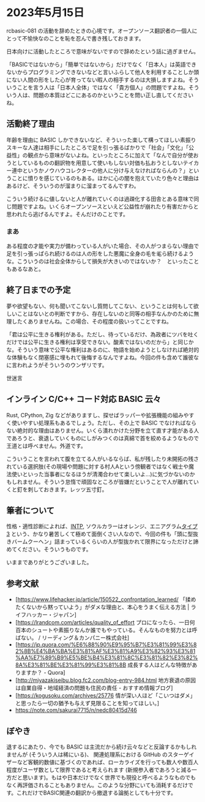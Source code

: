 # 2023年5月15日

rcbasic-081 の活動を辞めたときの心境です。オープンソース翻訳者の一個人にとって不愉快なのことを恥を忍んで書き残しておきます。

日本向けに活動したところで意味がないですので辞めたという話に過ぎません。

「BASICではないから」「簡単ではないから」だけでなく「日本人」は英語できないからプログラミングできないなどと言いふらして他人を利用することしか頭にない人間の形をした心が育ってない暇人の相手するのは大損しますよね。そういうことを言う人は「日本人全体」ではなく「貴方個人」の問題ですよね。そういう人は、問題の本質はどこにあるのかということを問い正し直してくださいね。

## 活動終了理由

年齢を理由に BASIC しかできないなど、そういった楽して構ってほしい素振りスキーな人達は相手にしたところで足を引っ張るばかりで「社会」「文化」「公益性」の観点から意味がないよね。といったところに加えて「なんで自分が使おうとしているものの翻訳物を用意して使いもしない対価も払おうとしないテイカー連中というかノウハウコレクターの他人に分け与えなければならんの？」ということに憤りを感じているのもある。ほかに心の闇を抱えていたり色々と理由はあるけど、そういうのが溜まりに溜まってるんですわ。

こういう続けるに値しないと人が離れていくのは過疎化する田舎とある意味で同じ問題ですよね。いくらオープンソースといえど公益性が崩れたり有害だからと思われたら逃げるんですよ。そんだけのことです。

### まあ

ある程度の才能や実力が備わっている人がいた場合、その人がつまらない理由で足を引っ張っぱられ続けるのは人の形をした悪魔に全身の毛を毟ら続けるような。こういうのは社会全体からして損失が大きいのではないか？　といったこともあるなあと。

## 終了日までの予定

夢や欲望もない、何も聞いてこないし質問してこない、ということは何もして欲しいことはないとの判断ですから、存在しないのと同等の相手なんかのために無理したくありませんね。この場合、その程度の扱いってことですね。

「君は公平に生きる権利がある。ただし、待っているだけ、為政者にツバを吐くだけでは公平に生きる権利は享受できない。酸素ではないのだから」と同じかな。そういう意味で公平な権利はあるのに、物語を始めようとしなければ絶対的な体験もなく閉塞感に埋もれて後悔するなんですよね。今回の件も含めて誰彼なに言われようがそういうのウンザリです。

世迷言

## インライン C/C++ コード対応 BASIC 云々

Rust, CPython, Zig などがありますし、探せばラッパーや拡張機能の組みやすく使いやすい処理系もあるでしょう。ただし、その上で BASIC でなければならない絶対的な理由はありません。いくら潰れかけた分野を立て直す才能がある人であろうと、衰退していくものにしがみつくのは真綿で首を絞めるようなもので王道とは呼べません。外道です。

こういうことを言われて腹を立てる人がいるならば、私が残したり未開拓の残されている選択肢(その現場や問題に対する村人Aという傍観者ではなく戦士や魔法使いといった当事者になるほうが清濁合わせて楽しいよ…)に気づかないのかもしれません。そういう怠惰で頑固なところが皆嫌だということで人が離れていくと釘を刺しておきます。レッツ五寸釘。

## 筆者について

性格・適性診断によれば、[INTP](https://www.16personalities.com/ja/intp%E5%9E%8B%E3%81%AE%E6%80%A7%E6%A0%BC), ソウルカラーはオレンジ、エニアグラム[タイプ3](https://jp.indeed.com/%E3%82%B5%E3%83%BC%E3%83%81%E3%81%82%E3%82%8C/enneagram/type3-achiever?hl=ja) という、かなり暑苦しくて極めて面倒くさい人なので、今回の件も「頭に型抜きバームクーヘン」詰まっているくらいの人が型抜かれて限界になっただけと諦めてください。そういうものです。

いままでありがとうございました。

## 参考文献

 * [https://www.lifehacker.jp/article/150522_confrontation_learned/ 「揉めたくないから黙っていよう」がダメな理由と、本心をうまく伝える方法 | ライフハッカー・ジャパン]
 * [https://lrandcom.com/articles/quality_of_effort プロになったら、一日何百本のシュートや素振りなんか誰でもやっている。そんなものを努力とは呼ばない。 / リーディング＆カンパニー株式会社]
 * [https://jp.quora.com/%E6%88%90%E9%95%B7%E3%81%99%E3%82%8B%E4%BA%BA%E3%81%AF%E3%81%A9%E3%82%93%E3%81%AA%E7%89%B9%E5%BE%B4%E3%81%8C%E3%81%82%E3%82%8A%E3%81%BE%E3%81%99%E3%81%8B 成長する人はどんな特徴がありますか？ - Quora]
 * [http://miyazakiseibu.blog.fc2.com/blog-entry-984.html 地方衰退の原因は自業自得・地域経済の問題も住民の責任 - おすすめ情報ブログ]
 * [https://kogusoku.com/archives/25776 情が深い人ほど「こいつはダメ」と思ったら一切の猶予も与えず見限ることを知ってほしい。]
 * https://note.com/sakurai7715/n/nedc80415d746


## ぼやき
退するにあたり、今でも BASIC は主流だから続け云々などと反論するかもしれませんが (そういう人は稀にいる)、 関連処理系における GitHub のスターゲイザーなど客観的数値に基づくのであれば、ローカライズを行っても数人や数百人程度がユーザ数として限界であると考えられます (新規参入者であろうと減る一方だと思います)。もはや日本だけでなく世界でも現役と呼べるようなものでもなく再評価されることもありません。このような分野にいても消耗するだけです。これだけでBASIC関連の翻訳から撤退する論拠としても十分です。



